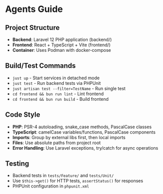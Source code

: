 # Agents Guide

## Project Structure
- **Backend**: Laravel 12 PHP application (backend/)
- **Frontend**: React + TypeScript + Vite (frontend/)
- **Container**: Uses Podman with docker-compose

## Build/Test Commands
- `just up` - Start services in detached mode
- `just test` - Run backend tests via PHPUnit
- `just artisan test --filter=TestName` - Run single test
- `cd frontend && bun run lint` - Lint frontend
- `cd frontend && bun run build` - Build frontend

## Code Style
- **PHP**: PSR-4 autoloading, snake_case methods, PascalCase classes
- **TypeScript**: camelCase variables/functions, PascalCase components
- **Imports**: Group by external libs first, then local imports
- **Files**: Use absolute paths from project root
- **Error Handling**: Use Laravel exceptions, try/catch for async operations

## Testing
- Backend tests in `tests/Feature/` and `tests/Unit/`
- Use `$this->get()` for HTTP tests, `assertStatus()` for responses
- PHPUnit configuration in `phpunit.xml`